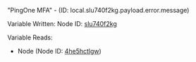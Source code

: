 "PingOne MFA" - (ID: local.slu740f2kg.payload.error.message)

Variable Written:
Node ID: [slu740f2kg](../nodes/slu740f2kg.md)

Variable Reads:
* Node (Node ID: [4he5hctlgw](../nodes/4he5hctlgw.md))
